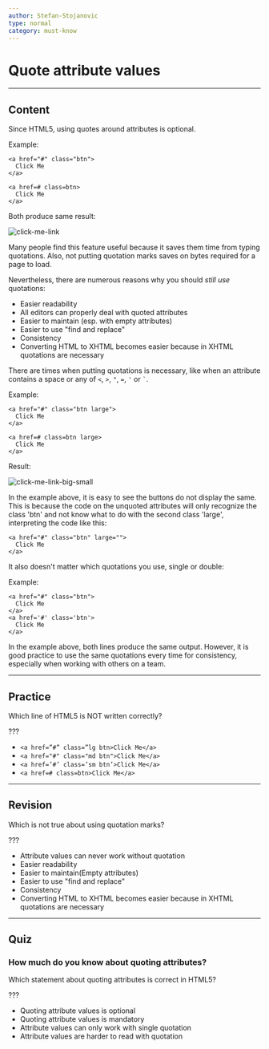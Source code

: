 ```yaml
---
author: Stefan-Stojanovic
type: normal
category: must-know
---
```


# Quote attribute values


---

## Content

Since HTML5, using quotes around attributes is optional.

Example:

```plain-text
<a href="#" class="btn">
  Click Me
</a>

<a href=# class=btn>
  Click Me
</a>
```

Both produce same result:

![click-me-link](https://img.enkipro.com/1184fa553196db3c06d4aee6934e5d55.png)

Many people find this feature useful because it saves them time from typing quotations. Also, not putting quotation marks saves on bytes required for a page to load. 

Nevertheless, there are numerous reasons why you should *still use* quotations:

- Easier readability
- All editors can properly deal with quoted attributes
- Easier to maintain (esp. with empty attributes)
- Easier to use "find and replace"
- Consistency
- Converting HTML to XHTML becomes easier because in XHTML quotations are necessary

There are times when putting quotations is necessary, like when an attribute contains a space or any of `<`, `>`, `"`, `=`, `'` or `` ` ``.

Example:

```plain-text
<a href="#" class="btn large">
  Click Me
</a>

<a href=# class=btn large>
  Click Me
</a>
```

Result:

![click-me-link-big-small](https://img.enkipro.com/796ceadc553b60a2c00f07c3de9a1bcb.png)

In the example above, it is easy to see the buttons do not display the same. This is because the code on the unquoted attributes will only recognize the class 'btn' and not know what to do with the second class 'large', interpreting the code like this:

```plain-text
<a href="#" class="btn" large="">
  Click Me
</a>
```

It also doesn't matter which quotations you use, single or double:

Example:

```plain-text
<a href="#" class="btn">
  Click Me
</a>
<a href='#' class='btn'>
  Click Me
</a>
```

In the example above, both lines produce the same output. However, it is good practice to use the same quotations every time for consistency, especially when working with others on a team.


---

## Practice

Which line of HTML5 is NOT written correctly?

???

- `<a href=”#” class=”lg btn>Click Me</a>`
- `<a href="#" class="md btn">Click Me</a>`
- `<a href=’#’ class=’sm btn’>Click Me</a>`
- `<a href=# class=btn>Click Me</a>`


---

## Revision

Which is not true about using quotation marks?

???

- Attribute values can never work without quotation
- Easier readability
- Easier to maintain(Empty attributes)
- Easier to use "find and replace"
- Consistency
- Converting HTML to XHTML becomes easier because in XHTML quotations are necessary


---

## Quiz

### How much do you know about quoting attributes?


Which statement about quoting attributes is correct in HTML5?

???

- Quoting attribute values is optional
- Quoting attribute values is mandatory
- Attribute values can only work with single quotation
- Attribute values are harder to read with quotation
